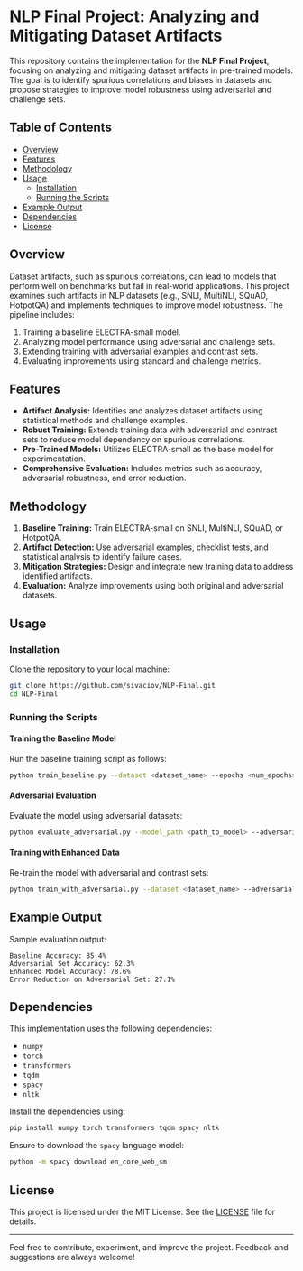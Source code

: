 # NLP Final Project: Analyzing and Mitigating Dataset Artifacts

This repository contains the implementation for the **NLP Final Project**, focusing on analyzing and mitigating dataset artifacts in pre-trained models. The goal is to identify spurious correlations and biases in datasets and propose strategies to improve model robustness using adversarial and challenge sets.

## Table of Contents
- [Overview](#overview)
- [Features](#features)
- [Methodology](#methodology)
- [Usage](#usage)
  - [Installation](#installation)
  - [Running the Scripts](#running-the-scripts)
- [Example Output](#example-output)
- [Dependencies](#dependencies)
- [License](#license)

## Overview
Dataset artifacts, such as spurious correlations, can lead to models that perform well on benchmarks but fail in real-world applications. This project examines such artifacts in NLP datasets (e.g., SNLI, MultiNLI, SQuAD, HotpotQA) and implements techniques to improve model robustness. The pipeline includes:

1. Training a baseline ELECTRA-small model.
2. Analyzing model performance using adversarial and challenge sets.
3. Extending training with adversarial examples and contrast sets.
4. Evaluating improvements using standard and challenge metrics.

## Features
- **Artifact Analysis:** Identifies and analyzes dataset artifacts using statistical methods and challenge examples.
- **Robust Training:** Extends training data with adversarial and contrast sets to reduce model dependency on spurious correlations.
- **Pre-Trained Models:** Utilizes ELECTRA-small as the base model for experimentation.
- **Comprehensive Evaluation:** Includes metrics such as accuracy, adversarial robustness, and error reduction.

## Methodology
1. **Baseline Training:** Train ELECTRA-small on SNLI, MultiNLI, SQuAD, or HotpotQA.
2. **Artifact Detection:** Use adversarial examples, checklist tests, and statistical analysis to identify failure cases.
3. **Mitigation Strategies:** Design and integrate new training data to address identified artifacts.
4. **Evaluation:** Analyze improvements using both original and adversarial datasets.

## Usage

### Installation
Clone the repository to your local machine:

```bash
git clone https://github.com/sivaciov/NLP-Final.git
cd NLP-Final
```

### Running the Scripts
#### Training the Baseline Model
Run the baseline training script as follows:

```bash
python train_baseline.py --dataset <dataset_name> --epochs <num_epochs> --learning_rate <lr>
```

#### Adversarial Evaluation
Evaluate the model using adversarial datasets:

```bash
python evaluate_adversarial.py --model_path <path_to_model> --adversarial_file <path_to_adversarial_data>
```

#### Training with Enhanced Data
Re-train the model with adversarial and contrast sets:

```bash
python train_with_adversarial.py --dataset <dataset_name> --adversarial_file <path_to_adversarial_data> --epochs <num_epochs> --learning_rate <lr>
```

## Example Output
Sample evaluation output:
```
Baseline Accuracy: 85.4%
Adversarial Set Accuracy: 62.3%
Enhanced Model Accuracy: 78.6%
Error Reduction on Adversarial Set: 27.1%
```

## Dependencies
This implementation uses the following dependencies:
- `numpy`
- `torch`
- `transformers`
- `tqdm`
- `spacy`
- `nltk`

Install the dependencies using:
```bash
pip install numpy torch transformers tqdm spacy nltk
```

Ensure to download the `spacy` language model:
```bash
python -m spacy download en_core_web_sm
```

## License
This project is licensed under the MIT License. See the [LICENSE](LICENSE) file for details.

---

Feel free to contribute, experiment, and improve the project. Feedback and suggestions are always welcome!
